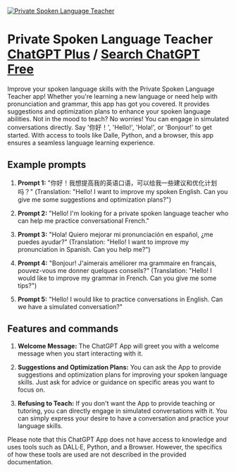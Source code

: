 
[![Private Spoken Language Teacher](https://files.oaiusercontent.com/file-bGAx6CsLGDndhm27lPrOZz0w?se=2123-10-16T11%3A38%3A02Z&sp=r&sv=2021-08-06&sr=b&rscc=max-age%3D31536000%2C%20immutable&rscd=attachment%3B%20filename%3D707e9e8dc081488f95aed25842886ec6_1.png&sig=Yn18JT8NbWKcx/KbepKAJwUzaQYhO%2BtemnkKGGQJ7Xs%3D)](https://chat.openai.com/g/g-LiZManzLD-private-spoken-language-teacher)

# Private Spoken Language Teacher [ChatGPT Plus](https://chat.openai.com/g/g-LiZManzLD-private-spoken-language-teacher) / [Search ChatGPT Free](https://gptcall.net/index.html#/?search=Private%20Spoken%20Language%20Teacher)

Improve your spoken language skills with the Private Spoken Language Teacher app! Whether you're learning a new language or need help with pronunciation and grammar, this app has got you covered. It provides suggestions and optimization plans to enhance your spoken language abilities. Not in the mood to teach? No worries! You can engage in simulated conversations directly. Say '你好！', 'Hello!', 'Hola!', or 'Bonjour!' to get started. With access to tools like Dalle, Python, and a browser, this app ensures a seamless language learning experience.

## Example prompts

1. **Prompt 1:** "你好！我想提高我的英语口语，可以给我一些建议和优化计划吗？" (Translation: "Hello! I want to improve my spoken English. Can you give me some suggestions and optimization plans?")

2. **Prompt 2:** "Hello! I'm looking for a private spoken language teacher who can help me practice conversational French." 

3. **Prompt 3:** "Hola! Quiero mejorar mi pronunciación en español, ¿me puedes ayudar?" (Translation: "Hello! I want to improve my pronunciation in Spanish. Can you help me?")

4. **Prompt 4:** "Bonjour! J'aimerais améliorer ma grammaire en français, pouvez-vous me donner quelques conseils?" (Translation: "Hello! I would like to improve my grammar in French. Can you give me some tips?")

5. **Prompt 5:** "Hello! I would like to practice conversations in English. Can we have a simulated conversation?"


## Features and commands

1. **Welcome Message:** The ChatGPT App will greet you with a welcome message when you start interacting with it.

2. **Suggestions and Optimization Plans:** You can ask the App to provide suggestions and optimization plans for improving your spoken language skills. Just ask for advice or guidance on specific areas you want to focus on.

3. **Refusing to Teach:** If you don't want the App to provide teaching or tutoring, you can directly engage in simulated conversations with it. You can simply express your desire to have a conversation and practice your language skills.

Please note that this ChatGPT App does not have access to knowledge and uses tools such as DALL·E, Python, and a Browser. However, the specifics of how these tools are used are not described in the provided documentation.


